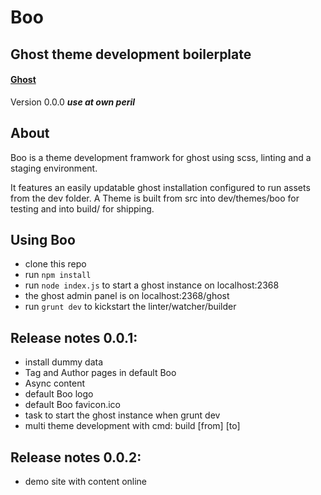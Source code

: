 # Boo
## Ghost theme development boilerplate

#### [Ghost](https://github.com/TryGhost)

Version 0.0.0 ***use at own peril***

## About
Boo is a theme development framwork for ghost using scss, linting and a staging environment.

It features an easily updatable ghost installation configured to run assets from the dev folder. A Theme is built from src into dev/themes/boo for testing and into build/ for shipping.

## Using Boo
- clone this repo
- run ```npm install```
- run ```node index.js``` to start a ghost instance on localhost:2368
- the ghost admin panel is on localhost:2368/ghost
- run ```grunt dev``` to kickstart the linter/watcher/builder

## Release notes 0.0.1:
- install dummy data
- Tag and Author pages in default Boo
- Async content
- default Boo logo
- default Boo favicon.ico
- task to start the ghost instance when grunt dev
- multi theme development with cmd: build [from] [to]

## Release notes 0.0.2:
- demo site with content online
